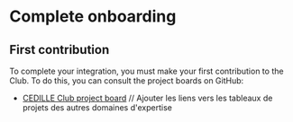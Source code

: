 # Complete onboarding

## First contribution

To complete your integration, you must make your first contribution to the
Club. To do this, you can consult the project boards on GitHub:

- [CEDILLE Club project board](https://github.com/orgs/ClubCedille/projects/3) // Ajouter les liens vers
les tableaux de projets des autres domaines d'expertise
